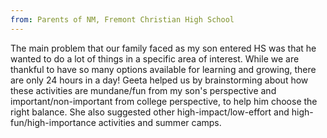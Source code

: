```yaml
---
from: Parents of NM, Fremont Christian High School
---
```

<p>The main problem that our family faced as my son entered HS was that he wanted to do a lot of things in a specific area of interest. While we are thankful to have so many options available for learning and growing, there are only 24 hours in a day! Geeta helped us by brainstorming about how these activities are mundane/fun from my son's perspective and important/non-important from college perspective, to help him choose the right balance. She also suggested other high-impact/low-effort and high-fun/high-importance activities and summer camps.</p>